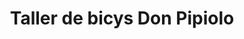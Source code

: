 ---
title: "Taller de bicys Don Pipiolo"
url: /managua-nicaragua/taller-de-bicys-don-pipiolo/
shop: Fahrrad
---
